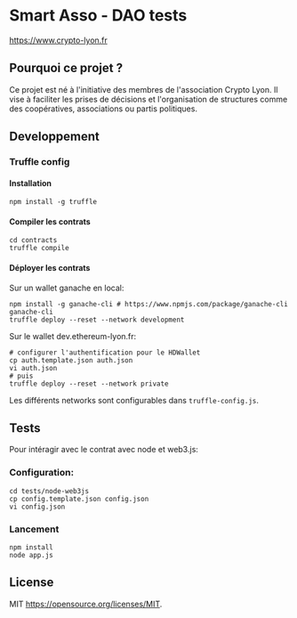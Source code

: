 Smart Asso - DAO tests
===============================


https://www.crypto-lyon.fr


Pourquoi ce projet ?
----------------

Ce projet est né à l'initiative des membres de l'association Crypto Lyon.
Il vise à faciliter les prises de décisions et l'organisation de structures 
comme des coopératives, associations ou partis politiques.

Developpement
-------------------

### Truffle config

#### Installation
```
npm install -g truffle
```

#### Compiler les contrats
```
cd contracts
truffle compile
```

#### Déployer les contrats

Sur un wallet ganache en local:
```
npm install -g ganache-cli # https://www.npmjs.com/package/ganache-cli
ganache-cli
truffle deploy --reset --network development
```

Sur le wallet dev.ethereum-lyon.fr:

```
# configurer l'authentification pour le HDWallet
cp auth.template.json auth.json
vi auth.json
# puis 
truffle deploy --reset --network private
```

Les différents networks sont configurables dans `truffle-config.js`.

Tests
-------

Pour intéragir avec le contrat avec node et web3.js:

### Configuration:

```
cd tests/node-web3js
cp config.template.json config.json
vi config.json
```

### Lancement

```
npm install
node app.js
```


License
-------

MIT
https://opensource.org/licenses/MIT.
